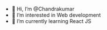 - 👋 Hi, I’m @Chandrakumar
- 👀 I’m interested in Web development
- 🌱 I’m currently learning React JS
